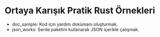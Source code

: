 # Ortaya Karışık Pratik Rust Örnekleri

- doc_sample: Kod için yardım dokümanı oluşturmak.
- json_works: Serde paketini kullanarak JSON içerikle çalışmak.